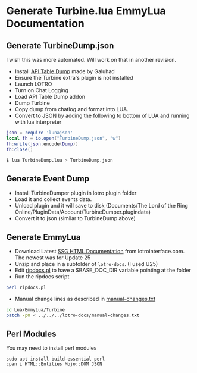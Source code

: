 # Generate Turbine.lua EmmyLua Documentation

## Generate TurbineDump.json

I wish this was more automated.  Will work on that in another revision.

* Install [API Table Dump](https://www.lotrointerface.com/downloads/info578.html) made by Galuhad
* Ensure the Turbine extra's plugin is not installed
* Launch LOTRO
* Turn on Chat Logging
* Load API Table Dump addon
* Dump Turbine
* Copy dump from chatlog and format into LUA.
* Convert to JSON by adding the following to bottom of LUA and running with lua interpreter
```lua
json = require 'lunajson'
local fh = io.open("TurbineDump.json", "w")
fh:write(json.encode(Dump))
fh:close()
```
```bash
$ lua TurbineDump.lua > TurbineDump.json
```

## Generate Event Dump

* Install TurbineDumper plugin in lotro plugin folder
* Load it and collect events data.
* Unload plugin and it will save to disk (Documents/The Lord of the Ring Online/PluginData/Account/TurbineDumper.plugindata)
* Convert it to json (similar to TurbineDump above)


## Generate EmmyLua
 
* Download Latest [SSG HTML Documentation](https://www.lotrointerface.com/downloads/fileinfo.php?id=1054) from lotrointerface.com.  The newest was for Update 25
* Unzip and place in a subfolder of `lotro-docs`.  (I used U25)
* Edit [ripdocs.pl](ripdocs.pl) to have a $BASE_DOC_DIR variable pointing at the folder
* Run the ripdocs script
```bash
perl ripdocs.pl
```
* Manual change lines as described in [manual-changes.txt](manual-changes.txt)
```bash
cd Lua/EmmyLua/Turbine
patch -p0 < ../../../lotro-docs/manual-changes.txt
```
## Perl Modules

You may need to install perl modules
```
sudo apt install build-essential perl
cpan i HTML::Entities Mojo::DOM JSON
```
